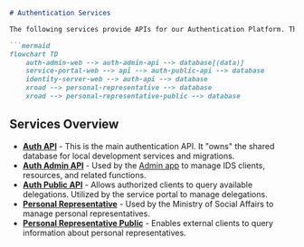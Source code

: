 ```markdown
# Authentication Services

The following services provide APIs for our Authentication Platform. They utilize a shared database and are hosted separately from all other island.is services.

```mermaid
flowchart TD
    auth-admin-web --> auth-admin-api --> database[(data)]
    service-portal-web --> api --> auth-public-api --> database
    identity-server-web --> auth-api --> database
    xroad --> personal-representative --> database
    xroad --> personal-representative-public --> database
```

## Services Overview

- **[Auth API](./api/README.md)** - This is the main authentication API. It "owns" the shared database for local development services and migrations.
- **[Auth Admin API](./admin-api/README.md)** - Used by the [Admin app](../../auth-admin-web) to manage IDS clients, resources, and related functions.
- **[Auth Public API](./public-api/README.md)** - Allows authorized clients to query available delegations. Utilized by the service portal to manage delegations.
- **[Personal Representative](./personal-representative)** - Used by the Ministry of Social Affairs to manage personal representatives.
- **[Personal Representative Public](./personal-representative-public)** - Enables external clients to query information about personal representatives.
```